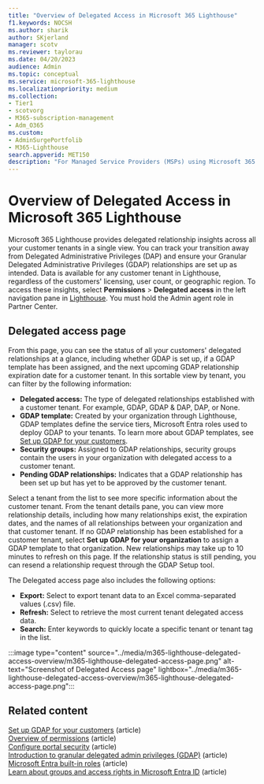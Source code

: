 ```yaml
---
title: "Overview of Delegated Access in Microsoft 365 Lighthouse"
f1.keywords: NOCSH
ms.author: sharik
author: SKjerland
manager: scotv
ms.reviewer: taylorau
ms.date: 04/20/2023
audience: Admin
ms.topic: conceptual
ms.service: microsoft-365-lighthouse
ms.localizationpriority: medium
ms.collection:
- Tier1
- scotvorg
- M365-subscription-management
- Adm_O365
ms.custom:
- AdminSurgePortfolib
- M365-Lighthouse                         
search.appverid: MET150
description: "For Managed Service Providers (MSPs) using Microsoft 365 Lighthouse, learn how to manage your tenants' delegated access."
---
```


# Overview of Delegated Access in Microsoft 365 Lighthouse

Microsoft 365 Lighthouse provides delegated relationship insights across all your customer tenants in a single view. You can track your transition away from Delegated Administrative Privileges (DAP) and ensure your Granular Delegated Administrative Privileges (GDAP) relationships are set up as intended. Data is available for any customer tenant in Lighthouse, regardless of the customers' licensing, user count, or geographic region. To access these insights, select **Permissions** > **Delegated access** in the left navigation pane in [Lighthouse](https://lighthouse.microsoft.com). You must hold the Admin agent role in Partner Center. 

## Delegated access page

From this page, you can see the status of all your customers' delegated relationships at a glance, including whether GDAP is set up, if a GDAP template has been assigned, and the next upcoming GDAP relationship expiration date for a customer tenant. In this sortable view by tenant, you can filter by the following information:

- **Delegated access:** The type of delegated relationships established with a customer tenant. For example, GDAP, GDAP & DAP, DAP, or None. 
- **GDAP template:** Created by your organization through Lighthouse, GDAP templates define the service tiers, Microsoft Entra roles used to deploy GDAP to your tenants. To learn more about GDAP templates, see [Set up GDAP for your customers](m365-lighthouse-setup-gdap.md).
- **Security groups:** Assigned to GDAP relationships, security groups contain the users in your organization with delegated access to a customer tenant.
- **Pending GDAP relationships:** Indicates that a GDAP relationship has been set up but has yet to be approved by the customer tenant.

Select a tenant from the list to see more specific information about the customer tenant. From the tenant details pane, you can view more relationship details, including how many relationships exist, the expiration dates, and the names of all relationships between your organization and that customer tenant. If no GDAP relationship has been established for a customer tenant, select **Set up GDAP for your organization** to assign a GDAP template to that organization. New relationships may take up to 10 minutes to refresh on this page. If the relationship status is still pending, you can resend a relationship request through the GDAP Setup tool.

The Delegated access page also includes the following options:
- **Export:** Select to export tenant data to an Excel comma-separated values (.csv) file.
- **Refresh:** Select to retrieve the most current tenant delegated access data.
- **Search:** Enter keywords to quickly locate a specific tenant or tenant tag in the list.

:::image type="content" source="../media/m365-lighthouse-delegated-access-overview/m365-lighthouse-delegated-access-page.png" alt-text="Screenshot of Delegated Access page" lightbox="../media/m365-lighthouse-delegated-access-overview/m365-lighthouse-delegated-access-page.png":::

## Related content

[Set up GDAP for your customers](m365-lighthouse-setup-gdap.md) (article)\
[Overview of permissions](m365-lighthouse-overview-of-permissions.md) (article)\
[Configure portal security](m365-lighthouse-configure-portal-security.md) (article)\
[Introduction to granular delegated admin privileges (GDAP)](/partner-center/gdap-introduction) (article)\
[Microsoft Entra built-in roles](/azure/active-directory/roles/permissions-reference) (article)\
[Learn about groups and access rights in Microsoft Entra ID](/azure/active-directory/fundamentals/concept-learn-about-groups) (article)
